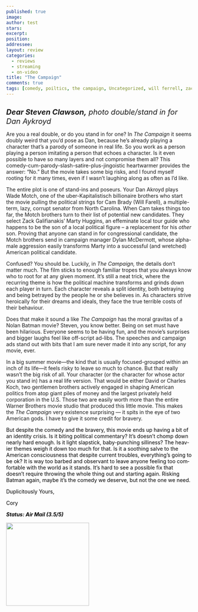 ```yaml
---
published: true
image:
author: test 
stars: 
excerpt: 
position: 
addressee: 
layout: review
categories:
  - reviews
  - streaming
  - on-video
title: "The Campaign"
comments: true
tags: [comedy, poiltics, the campaign, Uncategorized, will ferrell, zack galifianakis]
---
```

<div><p><span class="full-image-block ssNonEditable"><span><a href="/letters/2012/8/13/the-campaign.html"><img src="http://static.squarespace.com/static/5005f6bcc4aa41161b33e89e/5329cf1fe4b07c068ebf74de/5329cf1fe4b07c068ebf7601/1344874267099/the-campaign.jpg" alt="" /></a></span></span></p>
<p><em style="font-size:120%;"><span style="font-size:120%;"><strong>Dear Steven Clawson,</strong> photo double/stand in for Dan Aykroyd</span></em></p>
<p>Are you a real double, or do you stand in for one? In <em>The Campaign</em> it seems doubly weird that you&rsquo;d pose as Dan, because he&rsquo;s already playing a character that&rsquo;s a parody of someone in real life. So you work as a person playing a person imitating a person that echoes a character. Is it even possible to have so many layers and not compromise them all? This comedy-cum-parody-slash-satire-plus-jingoistic heartwarmer provides the answer: &ldquo;No.&rdquo; But the movie takes some big risks, and I found myself rooting for it many times, even if I wasn&rsquo;t laughing along as often as I&rsquo;d like.</p>
<p>The entire plot is one of stand-ins and poseurs. Your Dan Akroyd plays Wade Motch, one of the uber-Kapitalistisch billionaire brothers who start the movie pulling the political strings for Cam Brady (Will Farell), a multiple-term, lazy, corrupt senator from North Carolina. When Cam takes things too far, the Motch brothers turn to their list of potential new candidates. They select Zack Galifianakis&rsquo; Marty Huggins, an effeminate local tour guide who happens to be the son of a local political figure &ndash; a replacement for his <em>other</em> son&shy;. Proving that anyone can stand in for congressional candidate, the Motch brothers send in campaign manager Dylan McDermott, whose alpha-male aggression easily transforms Marty into a successful (and wretched) American political candidate.</p>
<p>Confused? You should be. Luckily, in <em>The Campaign,</em> the details don&rsquo;t matter much. The film sticks to enough familiar tropes that you always know who to root for at any given moment. It&rsquo;s still a neat trick, where the recurring theme is how the political machine transforms and grinds down each player in turn. Each character reveals a split identity, both betraying and being betrayed by the people he or she believes in. As characters strive heroically for their dreams and ideals, they face the true terrible costs of their behaviour. &nbsp;&nbsp;&nbsp;&nbsp;</p>
<p>Does that make it sound a like <em>The Campaign</em> has the moral gravitas of a Nolan Batman movie? Steven, you know better. Being on set must have been hilarious. Everyone seems to be having fun, and the movie&rsquo;s surprises and bigger laughs feel like off-script ad-libs&shy;. The speeches and campaign ads stand out with bits that I am sure never made it into any script, for any movie, ever.</p>
<p>In a big summer movie&mdash;the kind that is usually focused-grouped within an inch of its life&mdash;it feels risky to leave so much to chance. But that really wasn&rsquo;t the big risk of all. Your character (or the character for whose actor you stand in) has a real life version. That would be either David or Charles Koch, two gentlemen brothers actively engaged in shaping American politics from atop giant piles of money and the largest privately held corporation in the U.S. Those two are easily worth more than the entire Warner Brothers movie studio that produced this little movie. This makes the <em>The Campaign </em>very existence surprising &shy;&mdash; it spits in the eye of two American gods. I have to give it some credit for bravery.</p>
<p><span style="color:black;" lang="EN-CA">But despite the comedy and the bravery, this movie ends up having a bit of an identity crisis. Is it biting political commentary? It&rsquo;s doesn&rsquo;t chomp down nearly hard enough. Is it light slapstick, baby-punching silliness? The heavier themes weigh it down too much for that. Is it a soothing salve to the American consciousness that despite current troubles, everything&rsquo;s going to be ok? It is way too barbed and observant to leave anyone feeling too comfortable with the world as it stands. It&rsquo;s hard to see a possible fix that doesn&rsquo;t require throwing the whole thing out and starting again. Risking Batman again, maybe it&rsquo;s the comedy we deserve, but not the one we need.</span></p>
<p><span style="color:black;" lang="EN-CA">Duplicitously Yours,</span></p>
<p><span style="color:black;" lang="EN-CA">Cory</span><span style="color:black;">&nbsp;</span></p>
<p><em><span style="color:black;" lang="EN-CA"><strong>Status: Air Mail (</strong></span><span style="color:black;" lang="EN-CA"><strong>3.5/5)</strong></span></em></p>
<p><em><span style="color:black;" lang="EN-CA"><strong><span class="full-image-block ssNonEditable"><span><a href="http://www.zip.ca/browse/title.aspx?f=titleId%28204311%29"><img style="width:225px;" src="http://static.squarespace.com/static/5005f6bcc4aa41161b33e89e/5329cf1fe4b07c068ebf74de/5329cf20e4b07c068ebf7da4/1343245704065/Rent-it-on-Zip.png" alt="" /></a></span></span><br /></strong></span></em></p></div>
